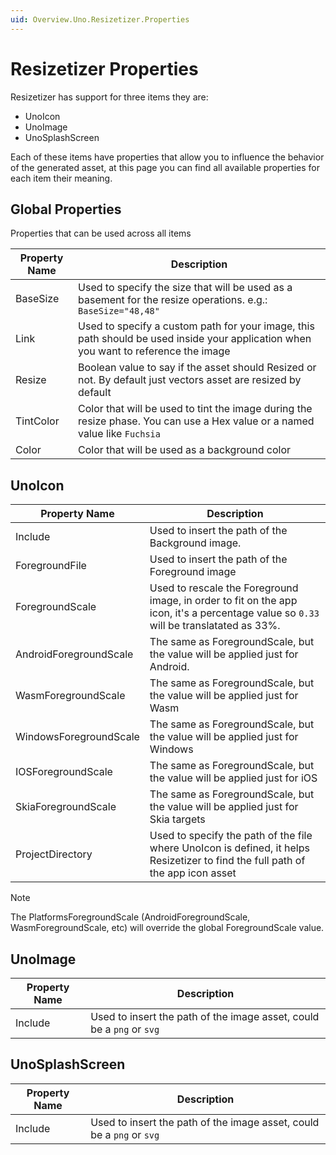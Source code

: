 ```yaml
---
uid: Overview.Uno.Resizetizer.Properties
---
```


# Resizetizer Properties

Resizetizer has support for three items they are:

* UnoIcon
* UnoImage
* UnoSplashScreen

Each of these items have properties that allow you to influence the behavior of the generated asset, at this page you can find all available properties for each item their meaning.

## Global Properties

Properties that can be used across all items

| Property Name | Description                                                                                                                         |
| ------------- | ----------------------------------------------------------------------------------------------------------------------------------- |
| BaseSize      | Used to specify the size that will be used as a basement for the resize operations. e.g.: `BaseSize="48,48"`                                     |
| Link          | Used to specify a custom path for your image, this path should be used inside your application when you want to reference the image |
| Resize        | Boolean value to say if the asset should Resized or not. By default just vectors asset are resized by default                       |
| TintColor     | Color that will be used to tint the image during the resize phase. You can use a Hex value or a named value like `Fuchsia`           |
| Color         | Color that will be used as a background color                                                                                         |

## UnoIcon

| Property Name          | Description                                                                                                                           |
| ---------------------- | ------------------------------------------------------------------------------------------------------------------------------------- |
| Include                | Used to insert the path of the Background image.                                                                                      |
| ForegroundFile         | Used to insert the path of the Foreground image                                                                                       |
| ForegroundScale        | Used to rescale the Foreground image, in order to fit on the app icon, it's a percentage value so `0.33` will be translatated as 33%.   | 
| AndroidForegroundScale | The same as ForegroundScale, but the value will be applied just for Android.                                                          |
| WasmForegroundScale    | The same as ForegroundScale, but the value will be applied just for Wasm                                                              |
| WindowsForegroundScale | The same as ForegroundScale, but the value will be applied just for Windows                                                           |
| IOSForegroundScale     | The same as ForegroundScale, but the value will be applied just for iOS                                                               |
| SkiaForegroundScale    | The same as ForegroundScale, but the value will be applied just for Skia targets                                                               |
| ProjectDirectory       | Used to specify the path of the file where UnoIcon is defined, it helps Resizetizer to find the full path of the app icon asset                        |

> [!NOTE]
> The PlatformsForegroundScale (AndroidForegroundScale, WasmForegroundScale, etc) will override the global ForegroundScale value.

## UnoImage

| Property Name | Description |
| ------------- | ----------- |
| Include       | Used to insert the path of the image asset, could be a `png` or `svg`             |

## UnoSplashScreen

| Property Name | Description |
| ------------- | ----------- |
| Include       | Used to insert the path of the image asset, could be a `png` or `svg`             |